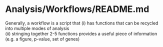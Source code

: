 # Analysis/Workflows/README.md

Generally, a workflow is a script that
(i) has functions that can be recycled into multiple modes of analysis  
(ii) stringing together 2-5 functions provides a useful piece of information (e.g. a figure, p-value, set of genes)


